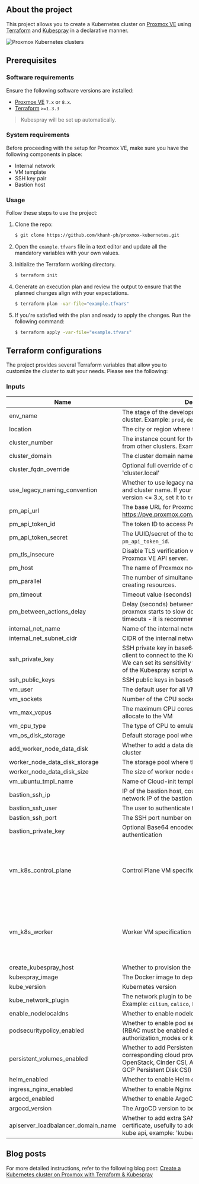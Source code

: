 ## About the project

This project allows you to create a Kubernetes cluster on [Proxmox VE](https://pve.proxmox.com/wiki/Main_Page) using [Terraform](https://www.terraform.io/) and [Kubespray](https://github.com/kubernetes-sigs/kubespray) in a declarative manner.

![Proxmox Kubernetes clusters](proxmox-kubernetes.png)

## Prerequisites

### Software requirements

Ensure the following software versions are installed:

* [Proxmox VE](https://www.proxmox.com/en/proxmox-ve/get-started/) `7.x` or `8.x`.
* [Terraform](https://developer.hashicorp.com/terraform/tutorials/aws-get-started/install-cli/) `>=1.3.3`

> Kubespray will be set up automatically.

### System requirements

Before proceeding with the setup for Proxmox VE, make sure you have the following components in place:

* Internal network
* VM template
* SSH key pair
* Bastion host

### Usage

Follow these steps to use the project:

1. Clone the repo:

   ```sh
   $ git clone https://github.com/khanh-ph/proxmox-kubernetes.git
   ```
2. Open the `example.tfvars` file in a text editor and update all the mandatory variables with your own values.
3. Initialize the Terraform working directory.

   ```sh
   $ terraform init
   ```
4. Generate an execution plan and review the output to ensure that the planned changes align with your expectations.

   ```sh
   $ terraform plan -var-file="example.tfvars"
   ```
5. If you're satisfied with the plan and ready to apply the changes. Run the following command:

   ```sh
   $ terraform apply -var-file="example.tfvars"
   ```

## Terraform configurations

The project provides several Terraform variables that allow you to customize the cluster to suit your needs. Please see the following:

<!-- BEGINNING OF PRE-COMMIT-TERRAFORM DOCS HOOK -->
### Inputs

| Name                                  | Description                                                                                                                                                                                                       | Type | Default                                                                                            | Required |
|---------------------------------------|-------------------------------------------------------------------------------------------------------------------------------------------------------------------------------------------------------------------|------|----------------------------------------------------------------------------------------------------|:--------:|
| env\_name                             | The stage of the development lifecycle for the k8s cluster. Example: `prod`, `dev`, `qa`, `stage`, `test`                                                                                                         | `string` | `"test"`                                                                                           | no |
| location                              | The city or region where the cluster is provisioned                                                                                                                                                               | `string` | `null`                                                                                             | no |
| cluster\_number                       | The instance count for the k8s cluster, to differentiate it from other clusters. Example: `00`, `01`                                                                                                              | `string` | `"01"`                                                                                             | no |
| cluster\_domain                       | The cluster domain name                                                                                                                                                                                           | `string` | `"local"`                                                                                          | no |
| cluster\_fqdn\_override               | Optional full override of cluster fqdn, example: 'cluster.local'                                                                                                                                                  | `string` | n/a                                                                                                | no |
| use\_legacy\_naming\_convention       | Whether to use legacy naming convention for the VM and cluster name. If your cluster was provisioned using version <= 3.x, set it to `true`                                                                       | `bool` | `false`                                                                                            | no |
| pm\_api\_url                          | The base URL for Proxmox VE API. See https://pve.proxmox.com/wiki/Proxmox_VE_API#API_URL                                                                                                                          | `string` | n/a                                                                                                | yes |
| pm\_api\_token\_id                    | The token ID to access Proxmox VE API.                                                                                                                                                                            | `string` | n/a                                                                                                | yes |
| pm\_api\_token\_secret                | The UUID/secret of the token defined in the variable `pm_api_token_id`.                                                                                                                                           | `string` | n/a                                                                                                | yes |
| pm\_tls\_insecure                     | Disable TLS verification while connecting to the Proxmox VE API server.                                                                                                                                           | `bool` | n/a                                                                                                | yes |
| pm\_host                              | The name of Proxmox node where the VM is placed.                                                                                                                                                                  | `string` | n/a                                                                                                | yes |
| pm\_parallel                          | The number of simultaneous Proxmox processes. E.g: creating resources.                                                                                                                                            | `number` | `2`                                                                                                | no |
| pm\_timeout                           | Timeout value (seconds) for proxmox API calls.                                                                                                                                                                    | `number` | `600`                                                                                              | no |
| pm\_between\_actions\_delay           | Delay (seconds) between actions is useful when proxmox starts to slow down, if proxmox got often timeouts - it is recommended to try 45 seconds                                                                   | `number` | n/a                                                                                                | no |
| internal\_net\_name                   | Name of the internal network bridge                                                                                                                                                                               | `string` | `"vmbr1"`                                                                                          | no |
| internal\_net\_subnet\_cidr           | CIDR of the internal network                                                                                                                                                                                      | `string` | `"10.0.1.0/24"`                                                                                    | no |
| ssh\_private\_key                     | SSH private key in base64, will be used by Terraform client to connect to the Kubespray VM after provisioning. We can set its sensitivity to false; otherwise, the output of the Kubespray script will be hidden. | `string` | n/a                                                                                                | yes |
| ssh\_public\_keys                     | SSH public keys in base64                                                                                                                                                                                         | `string` | n/a                                                                                                | yes |
| vm\_user                              | The default user for all VMs                                                                                                                                                                                      | `string` | `"ubuntu"`                                                                                         | no |
| vm\_sockets                           | Number of the CPU socket to allocate to the VMs                                                                                                                                                                   | `number` | `1`                                                                                                | no |
| vm\_max\_vcpus                        | The maximum CPU cores available per CPU socket to allocate to the VM                                                                                                                                              | `number` | `2`                                                                                                | no |
| vm\_cpu\_type                         | The type of CPU to emulate in the Guest                                                                                                                                                                           | `string` | `"host"`                                                                                           | no |
| vm\_os\_disk\_storage                 | Default storage pool where OS VM disk is placed                                                                                                                                                                   | `string` | n/a                                                                                                | yes |
| add\_worker\_node\_data\_disk         | Whether to add a data disk to each worker node of the cluster                                                                                                                                                     | `bool` | `false`                                                                                            | no |
| worker\_node\_data\_disk\_storage     | The storage pool where the data disk is placed                                                                                                                                                                    | `string` | `""`                                                                                               | no |
| worker\_node\_data\_disk\_size        | The size of worker node data disk in Gigabyte                                                                                                                                                                     | `string` | `10`                                                                                               | no |
| vm\_ubuntu\_tmpl\_name                | Name of Cloud-init template Ubuntu VM                                                                                                                                                                             | `string` | `"ubuntu-2404"`                                                                                    | no |
| bastion\_ssh\_ip                      | IP of the bastion host, could be either public IP or local network IP of the bastion host                                                                                                                         | `string` | `""`                                                                                               | no |
| bastion\_ssh\_user                    | The user to authenticate to the bastion host                                                                                                                                                                      | `string` | `"ubuntu"`                                                                                         | no |
| bastion\_ssh\_port                    | The SSH port number on the bastion host                                                                                                                                                                           | `number` | `22`                                                                                               | no |
| bastion\_private\_key                 | Optional Base64 encoded ssh key for bastion authentication                                                                                                                                                        | `string` | n/a                                                                                                | no |
| vm\_k8s\_control\_plane               | Control Plane VM specification                                                                                                                                                                                    | `object({ node_count = number, vcpus = number, memory = number, disk_size = number })` | <pre>{<br>  "disk_size": 20,<br>  "memory": 1536,<br>  "node_count": 1,<br>  "vcpus": 2<br>}</pre> | no |
| vm\_k8s\_worker                       | Worker VM specification                                                                                                                                                                                           | `object({ node_count = number, vcpus = number, memory = number, disk_size = number })` | <pre>{<br>  "disk_size": 20,<br>  "memory": 2048,<br>  "node_count": 2,<br>  "vcpus": 2<br>}</pre> | no |
| create\_kubespray\_host               | Whether to provision the Kubespray as a VM                                                                                                                                                                        | `bool` | `true`                                                                                             | no |
| kubespray\_image                      | The Docker image to deploy Kubespray                                                                                                                                                                              | `string` | `"quay.io/kubespray/kubespray:v2.25.0"`                                                            | no |
| kube\_version                         | Kubernetes version                                                                                                                                                                                                | `string` | `"v1.29.5"`                                                                                        | no |
| kube\_network\_plugin                 | The network plugin to be installed on your cluster. Example: `cilium`, `calico`, `kube-ovn`, `weave` or `flannel`                                                                                                 | `string` | `"calico"`                                                                                         | no |
| enable\_nodelocaldns                  | Whether to enable nodelocal dns cache on your cluster                                                                                                                                                             | `bool` | `false`                                                                                            | no |
| podsecuritypolicy\_enabled            | Whether to enable pod security policy on your cluster (RBAC must be enabled either by having 'RBAC' in authorization\_modes or kubeadm enabled)                                                                   | `bool` | `false`                                                                                            | no |
| persistent\_volumes\_enabled          | Whether to add Persistent Volumes Storage Class for corresponding cloud provider (supported: in-tree OpenStack, Cinder CSI, AWS EBS CSI, Azure Disk CSI, GCP Persistent Disk CSI)                                 | `bool` | `false`                                                                                            | no |
| helm\_enabled                         | Whether to enable Helm on your cluster                                                                                                                                                                            | `bool` | `false`                                                                                            | no |
| ingress\_nginx\_enabled               | Whether to enable Nginx ingress on your cluster                                                                                                                                                                   | `bool` | `false`                                                                                            | no |
| argocd\_enabled                       | Whether to enable ArgoCD on your cluster                                                                                                                                                                          | `bool` | `false`                                                                                            | no |
| argocd\_version                       | The ArgoCD version to be installed                                                                                                                                                                                | `string` | `"v2.11.4"`                                                                                        | no |
| apiserver\_loadbalancer\_domain\_name | Whether to add extra SAN (domain) to kubernetes x509 certificate, usefully to add external domain for access to kube api, example: 'kubeapi.example.com'                                                          | `string` | n/a                                                                                                | no |
<!-- END OF PRE-COMMIT-TERRAFORM DOCS HOOK -->

## Blog posts

For more detailed instructions, refer to the following blog post: [Create a Kubernetes cluster on Proxmox with Terraform &amp; Kubespray](https://www.khanhph.com/install-proxmox-kubernetes/)
